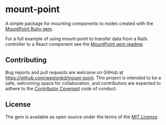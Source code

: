# mount-point

A simple package for mounting components to nodes created with the [MountPoint Ruby gem](https://rubygems.org/gems/mount_point).

For a full example of using mount-point to transfer data from a Rails controller to a React component see the [MountPoint gem readme](https://github.com/westonkd/mount_point/blob/master/README.md).

## Contributing

Bug reports and pull requests are welcome on GitHub at https://github.com/westonkd/mount-point. This project is intended to be a safe, welcoming space for collaboration, and contributors are expected to adhere to the [Contributor Covenant](http://contributor-covenant.org) code of conduct.

## License

The gem is available as open source under the terms of the [MIT License](https://opensource.org/licenses/MIT).
